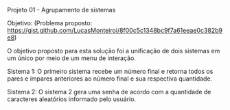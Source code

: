 Projeto 01 - Agrupamento de sistemas

Objetivo:
(Problema proposto: https://gist.github.com/LucasMonteiroi/8f00c5c1348bc9f7a61eeae0c382b9e8)

O objetivo proposto para esta solução foi a unificação de dois sistemas em um único por meio de um menu de interação.

Sistema 1:
O primeiro sistema recebe um número final e retorna todos os pares e ímpares anteriores ao número final e sua respectiva quantidade.

Sistema 2: 
O sistema 2 gera uma senha de acordo com a quantidade de caracteres aleatórios informado pelo usuário.